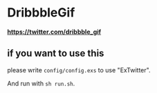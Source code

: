 DribbbleGif
===========

**https://twitter.com/dribbble_gif**


## if you want to use this

please write `config/config.exs` to use "ExTwitter".

And run with `sh run.sh`.
